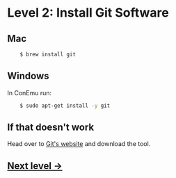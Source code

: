 # Level 2: Install Git Software

## Mac

```bash
    $ brew install git
```

## Windows

In ConEmu run:

```bash
    $ sudo apt-get install -y git
```

## If that doesn't work

Head over to [Git's website](https://git-scm.com/) and download the tool.

## [Next level →](02-github.md)
